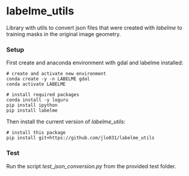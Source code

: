 # labelme_utils

Library with utils to convert json files that were created with *labelme* to training masks in the original image geometry.

### Setup
First create and anaconda environment with gdal and labelme installed:

    # create and activate new environment
    conda create -y -n LABELME gdal
    conda activate LABELME

    # install required packages
    conda install -y loguru
    pip install ipython
    pip install labelme

Then install the current version of *labelme_utils*:

    # install this package
    pip install git+https://github.com/jlo031/labelme_utils

### Test
Run the script *test_json_conversion.py* from the provided test folder.
